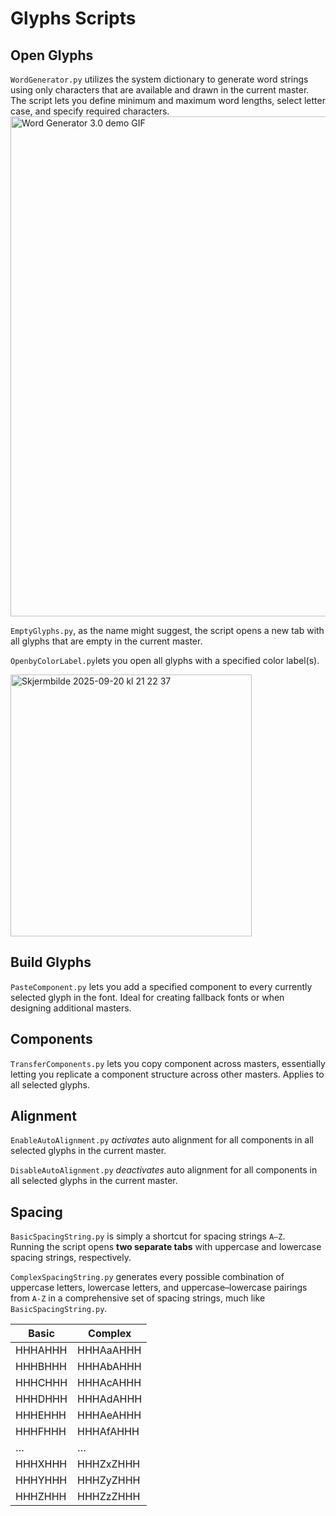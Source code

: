 # Glyphs Scripts

## **Open Glyphs**

`WordGenerator.py` utilizes the system dictionary to generate word strings using only characters that are available and drawn in the current master. The script lets you define minimum and maximum word lengths, select letter case, and specify required characters. <br>
<img src="https://github.com/user-attachments/assets/e3477cda-8ec4-4546-ae80-13a7ea6ac943" width="800" alt="Word Generator 3.0 demo GIF">

`EmptyGlyphs.py`, as the name might suggest, the script opens a new tab with all glyphs that are empty in the current master.

`OpenbyColorLabel.py`lets you open all glyphs with a specified color label(s). <br>

<img width="386" height="419" alt="Skjermbilde 2025-09-20 kl  21 22 37" src="https://github.com/user-attachments/assets/288c967f-3cfb-4e92-8877-a888c824f9be" />


## **Build Glyphs**

`PasteComponent.py` lets you add a specified component to every currently selected glyph in the font. Ideal for creating fallback fonts or when designing additional masters.

## **Components** 

`TransferComponents.py` lets you copy component across masters, essentially letting you replicate a component structure across other masters. Applies to all selected glyphs.

## **Alignment** 

`EnableAutoAlignment.py` *activates* auto alignment for all components in all selected glyphs in the current master.

`DisableAutoAlignment.py` *deactivates* auto alignment for all components in all selected glyphs in the current master.

## **Spacing**

`BasicSpacingString.py` is simply a shortcut for spacing strings `A–Z`.  
Running the script opens **two separate tabs** with uppercase and lowercase spacing strings, respectively.

`ComplexSpacingString.py` generates every possible combination of uppercase letters, lowercase letters, and uppercase–lowercase pairings from `A-Z` in a comprehensive set of spacing strings, much like `BasicSpacingString.py`. <br>

| Basic    | Complex     |
|----------|-------------|
| HHHAHHH  | HHHAaAHHH   |
| HHHBHHH  | HHHAbAHHH   |
| HHHCHHH  | HHHAcAHHH   |
| HHHDHHH  | HHHAdAHHH   |
| HHHEHHH  | HHHAeAHHH   |
| HHHFHHH  | HHHAfAHHH   |
| …        | …           |
| HHHXHHH  | HHHZxZHHH   |
| HHHYHHH  | HHHZyZHHH   |
| HHHZHHH  | HHHZzZHHH   |

